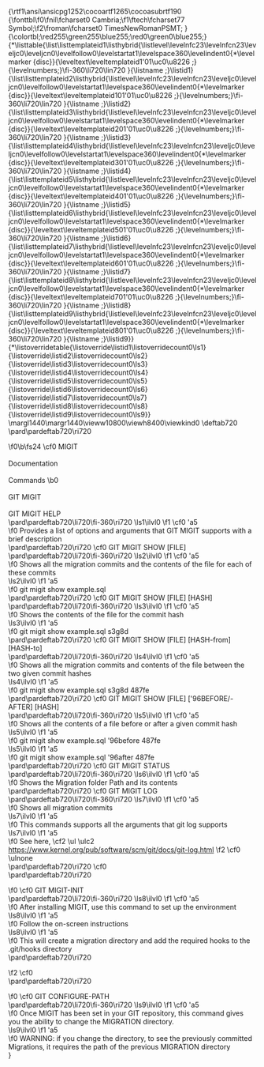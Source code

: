 {\rtf1\ansi\ansicpg1252\cocoartf1265\cocoasubrtf190
{\fonttbl\f0\fnil\fcharset0 Cambria;\f1\ftech\fcharset77 Symbol;\f2\froman\fcharset0 TimesNewRomanPSMT;
}
{\colortbl;\red255\green255\blue255;\red0\green0\blue255;}
{\*\listtable{\list\listtemplateid1\listhybrid{\listlevel\levelnfc23\levelnfcn23\leveljc0\leveljcn0\levelfollow0\levelstartat1\levelspace360\levelindent0{\*\levelmarker \{disc\}}{\leveltext\leveltemplateid1\'01\uc0\u8226 ;}{\levelnumbers;}\fi-360\li720\lin720 }{\listname ;}\listid1}
{\list\listtemplateid2\listhybrid{\listlevel\levelnfc23\levelnfcn23\leveljc0\leveljcn0\levelfollow0\levelstartat1\levelspace360\levelindent0{\*\levelmarker \{disc\}}{\leveltext\leveltemplateid101\'01\uc0\u8226 ;}{\levelnumbers;}\fi-360\li720\lin720 }{\listname ;}\listid2}
{\list\listtemplateid3\listhybrid{\listlevel\levelnfc23\levelnfcn23\leveljc0\leveljcn0\levelfollow0\levelstartat1\levelspace360\levelindent0{\*\levelmarker \{disc\}}{\leveltext\leveltemplateid201\'01\uc0\u8226 ;}{\levelnumbers;}\fi-360\li720\lin720 }{\listname ;}\listid3}
{\list\listtemplateid4\listhybrid{\listlevel\levelnfc23\levelnfcn23\leveljc0\leveljcn0\levelfollow0\levelstartat1\levelspace360\levelindent0{\*\levelmarker \{disc\}}{\leveltext\leveltemplateid301\'01\uc0\u8226 ;}{\levelnumbers;}\fi-360\li720\lin720 }{\listname ;}\listid4}
{\list\listtemplateid5\listhybrid{\listlevel\levelnfc23\levelnfcn23\leveljc0\leveljcn0\levelfollow0\levelstartat1\levelspace360\levelindent0{\*\levelmarker \{disc\}}{\leveltext\leveltemplateid401\'01\uc0\u8226 ;}{\levelnumbers;}\fi-360\li720\lin720 }{\listname ;}\listid5}
{\list\listtemplateid6\listhybrid{\listlevel\levelnfc23\levelnfcn23\leveljc0\leveljcn0\levelfollow0\levelstartat1\levelspace360\levelindent0{\*\levelmarker \{disc\}}{\leveltext\leveltemplateid501\'01\uc0\u8226 ;}{\levelnumbers;}\fi-360\li720\lin720 }{\listname ;}\listid6}
{\list\listtemplateid7\listhybrid{\listlevel\levelnfc23\levelnfcn23\leveljc0\leveljcn0\levelfollow0\levelstartat1\levelspace360\levelindent0{\*\levelmarker \{disc\}}{\leveltext\leveltemplateid601\'01\uc0\u8226 ;}{\levelnumbers;}\fi-360\li720\lin720 }{\listname ;}\listid7}
{\list\listtemplateid8\listhybrid{\listlevel\levelnfc23\levelnfcn23\leveljc0\leveljcn0\levelfollow0\levelstartat1\levelspace360\levelindent0{\*\levelmarker \{disc\}}{\leveltext\leveltemplateid701\'01\uc0\u8226 ;}{\levelnumbers;}\fi-360\li720\lin720 }{\listname ;}\listid8}
{\list\listtemplateid9\listhybrid{\listlevel\levelnfc23\levelnfcn23\leveljc0\leveljcn0\levelfollow0\levelstartat1\levelspace360\levelindent0{\*\levelmarker \{disc\}}{\leveltext\leveltemplateid801\'01\uc0\u8226 ;}{\levelnumbers;}\fi-360\li720\lin720 }{\listname ;}\listid9}}
{\*\listoverridetable{\listoverride\listid1\listoverridecount0\ls1}{\listoverride\listid2\listoverridecount0\ls2}{\listoverride\listid3\listoverridecount0\ls3}{\listoverride\listid4\listoverridecount0\ls4}{\listoverride\listid5\listoverridecount0\ls5}{\listoverride\listid6\listoverridecount0\ls6}{\listoverride\listid7\listoverridecount0\ls7}{\listoverride\listid8\listoverridecount0\ls8}{\listoverride\listid9\listoverridecount0\ls9}}
\margl1440\margr1440\vieww10800\viewh8400\viewkind0
\deftab720
\pard\pardeftab720\ri720

\f0\b\fs24 \cf0 MIGIT\
\
Documentation\
\
Commands
\b0 \
\
GIT MIGIT\
\
GIT MIGIT HELP\
\pard\pardeftab720\li720\fi-360\ri720
\ls1\ilvl0
\f1 \cf0 \'a5	
\f0 Provides a list of options and arguments that GIT MIGIT supports with a brief description\
\pard\pardeftab720\ri720
\cf0 GIT MIGIT SHOW [FILE]\
\pard\pardeftab720\li720\fi-360\ri720
\ls2\ilvl0
\f1 \cf0 \'a5	
\f0 Shows all the migration commits and the contents of the file for each of these commits\
\ls2\ilvl0
\f1 \'a5	
\f0 git migit show example.sql\
\pard\pardeftab720\ri720
\cf0 GIT MIGIT SHOW [FILE] [HASH]\
\pard\pardeftab720\li720\fi-360\ri720
\ls3\ilvl0
\f1 \cf0 \'a5	
\f0 Shows the contents of the file for the commit hash\
\ls3\ilvl0
\f1 \'a5	
\f0 git migit show example.sql s3g8d\
\pard\pardeftab720\ri720
\cf0 GIT MIGIT SHOW [FILE] [HASH-from] [HASH-to]\
\pard\pardeftab720\li720\fi-360\ri720
\ls4\ilvl0
\f1 \cf0 \'a5	
\f0 Shows all the migration commits and contents of the file between the two given commit hashes\
\ls4\ilvl0
\f1 \'a5	
\f0 git migit show example.sql s3g8d 487fe\
\pard\pardeftab720\ri720
\cf0 GIT MIGIT SHOW [FILE] [\'96BEFORE/-AFTER] [HASH]\
\pard\pardeftab720\li720\fi-360\ri720
\ls5\ilvl0
\f1 \cf0 \'a5	
\f0 Shows all the contents of a file before or after a given commit hash\
\ls5\ilvl0
\f1 \'a5	
\f0 git migit show example.sql \'96before 487fe\
\ls5\ilvl0
\f1 \'a5	
\f0 git migit show example.sql \'96after 487fe\
\pard\pardeftab720\ri720
\cf0 GIT MIGIT STATUS\
\pard\pardeftab720\li720\fi-360\ri720
\ls6\ilvl0
\f1 \cf0 \'a5	
\f0 Shows the Migration folder Path and its contents\
\pard\pardeftab720\ri720
\cf0 GIT MIGIT LOG\
\pard\pardeftab720\li720\fi-360\ri720
\ls7\ilvl0
\f1 \cf0 \'a5	
\f0 Shows all migration commits\
\ls7\ilvl0
\f1 \'a5	
\f0 This commands supports all the arguments that git log supports\
\ls7\ilvl0
\f1 \'a5	
\f0 See here, \cf2 \ul \ulc2 https://www.kernel.org/pub/software/scm/git/docs/git-log.html
\f2 \cf0 \ulnone \
\pard\pardeftab720\ri720
\cf0 \
\pard\pardeftab720\ri720

\f0 \cf0 GIT MIGIT-INIT\
\pard\pardeftab720\li720\fi-360\ri720
\ls8\ilvl0
\f1 \cf0 \'a5	
\f0 After installing MIGIT, use this command to set up the environment\
\ls8\ilvl0
\f1 \'a5	
\f0 Follow the on-screen instructions\
\ls8\ilvl0
\f1 \'a5	
\f0 This will create a migration directory and add the required hooks to the .git/hooks directory\
\pard\pardeftab720\ri720

\f2 \cf0 \
\pard\pardeftab720\ri720

\f0 \cf0 GIT CONFIGURE-PATH\
\pard\pardeftab720\li720\fi-360\ri720
\ls9\ilvl0
\f1 \cf0 \'a5	
\f0 Once MIGIT has been set in your GIT repository, this command gives you the ability to change the MIGRATION directory.  \
\ls9\ilvl0
\f1 \'a5	
\f0 WARNING: if you change the directory, to see the previously committed Migrations, it requires the path of the previous MIGRATION directory \
}